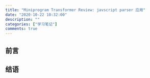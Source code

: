```yaml
---
title: "Miniprogram Transformer Review: javscript parser 应用"
date: "2020-10-22 10:32:00"
description: ""
categories: ["学习笔记"]
comments: true
---
```


## 前言
## 结语